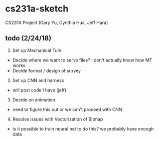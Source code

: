 # cs231a-sketch
CS231A Project (Gary Yu, Cynthia Hua, Jeff Hara)

## todo (2/24/18)
1. Set up Mechanical Turk
  * Decide where we want to serve files? I don't actually know how MT works.
  * Decide format / design of survey
2. Set up CNN and harness
  * will post code I have (jeff)
3. Decide on animation
  * need to figure this out or we can't proceed with CNN
4. Resolve issues with Vectorization of Bitmap
  * is it possible to train neural net to do this? we probably have enough data
